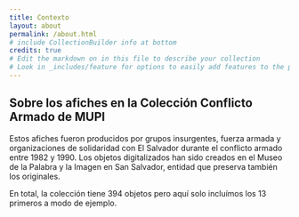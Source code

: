 ```yaml
---
title: Contexto
layout: about
permalink: /about.html
# include CollectionBuilder info at bottom
credits: true
# Edit the markdown on in this file to describe your collection
# Look in _includes/feature for options to easily add features to the page
---
```


## Sobre los afiches en la Colección Conflicto Armado de MUPI 

Estos afiches fueron producidos por grupos insurgentes, fuerza armada y organizaciones de solidaridad con El Salvador durante el conflicto armado entre 1982 y 1990. Los objetos digitalizados han sido creados en el Museo de la Palabra y la Imagen en San Salvador, entidad que preserva también los originales. 

En total, la colección tiene 394 objetos pero aquí solo incluímos los 13 primeros a modo de ejemplo. 
